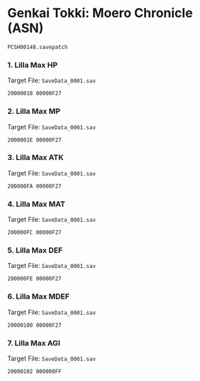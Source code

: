 #  Genkai Tokki: Moero Chronicle (ASN)

`PCSH00148.savepatch`

### 1. Lilla Max HP

Target File: `SaveData_0001.sav`

```
20000018 00000F27
```

### 2. Lilla Max MP

Target File: `SaveData_0001.sav`

```
2000001E 00000F27
```

### 3. Lilla Max ATK

Target File: `SaveData_0001.sav`

```
200000FA 00000F27
```

### 4. Lilla Max MAT

Target File: `SaveData_0001.sav`

```
200000FC 00000F27
```

### 5. Lilla Max DEF

Target File: `SaveData_0001.sav`

```
200000FE 00000F27
```

### 6. Lilla Max MDEF

Target File: `SaveData_0001.sav`

```
20000100 00000F27
```

### 7. Lilla Max AGI

Target File: `SaveData_0001.sav`

```
20000102 000000FF
```


